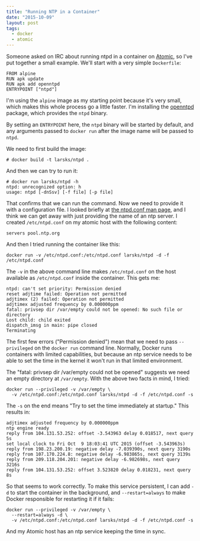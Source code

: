 ```yaml
---
title: "Running NTP in a Container"
date: "2015-10-09"
layout: post
tags:
  - docker
  - atomic
---
```


Someone asked on IRC about running ntpd in a container on [Atomic][],
so I've put together a small example.  We'll start with a very simple
`Dockerfile`:

[atomic]: http://www.projectatomic.io/

    FROM alpine
    RUN apk update
    RUN apk add openntpd
    ENTRYPOINT ["ntpd"]

I'm using the `alpine` image as my starting point because it's very
small, which makes this whole process go a little faster.  I'm
installing the [openntpd][] package, which provides the `ntpd` binary.

[openntpd]: http://www.openntpd.org/

By setting an `ENTRYPOINT` here, the `ntpd` binary will be started by
default, and any arguments passed to `docker run` after the image name
will be passed to `ntpd`.

We need to first build the image:

    # docker build -t larsks/ntpd .

And then we can try to run it:

    # docker run larsks/ntpd -h
    ntpd: unrecognized option: h
    usage: ntpd [-dnSsv] [-f file] [-p file]

That confirms that we can run the command.  Now we need to provide it
with a configuration file.  I looked briefly at [the ntpd.conf man
page][ntpd.conf], and I think we can get away with just providing the
name of an ntp server.  I created `/etc/ntpd.conf` on my atomic host
with the following content:

    servers pool.ntp.org

[ntpd.conf]: http://www.openbsd.org/cgi-bin/man.cgi/OpenBSD-current/man5/ntpd.conf.5?query=ntpd.conf

And then I tried running the container like this:

    docker run -v /etc/ntpd.conf:/etc/ntpd.conf larsks/ntpd -d -f /etc/ntpd.conf

The `-v` in the above command line makes `/etc/ntpd.conf` on the host
available as `/etc/ntpd.conf` inside the container.  This gets me:

    ntpd: can't set priority: Permission denied
    reset adjtime failed: Operation not permitted
    adjtimex (2) failed: Operation not permitted
    adjtimex adjusted frequency by 0.000000ppm
    fatal: privsep dir /var/empty could not be opened: No such file or directory
    Lost child: child exited
    dispatch_imsg in main: pipe closed
    Terminating

The first few errors ("Permission denied") mean that we need to pass
`--privileged` on the `docker run` command line.  Normally, Docker
runs containers with limited capabilities, but because an ntp service
needs to be able to set the time in the kernel it won't run in that
limited environment.

The "fatal: privsep dir /var/empty could not be opened" suggests we
need an empty directory at `/var/empty`.  With the above two facts in
mind, I tried:

    docker run --privileged -v /var/empty \
      -v /etc/ntpd.conf:/etc/ntpd.conf larsks/ntpd -d -f /etc/ntpd.conf -s

The `-s` on the end means "Try to set the time immediately at
startup."  This results in:

    adjtimex adjusted frequency by 0.000000ppm
    ntp engine ready
    reply from 104.131.53.252: offset -3.543963 delay 0.018517, next query 5s
    set local clock to Fri Oct  9 18:03:41 UTC 2015 (offset -3.543963s)
    reply from 198.23.200.19: negative delay -7.039390s, next query 3190s
    reply from 107.170.224.8: negative delay -6.983865s, next query 3139s
    reply from 209.118.204.201: negative delay -6.982698s, next query 3216s
    reply from 104.131.53.252: offset 3.523820 delay 0.018231, next query 8s

So that seems to work correctly.  To make this service persistent, I
can add `-d` to start the container in the background, and
`--restart=always` to make Docker responsible for restarting it if it
fails:

    docker run --privileged -v /var/empty \
      --restart=always -d \
      -v /etc/ntpd.conf:/etc/ntpd.conf larsks/ntpd -d -f /etc/ntpd.conf -s

And my Atomic host has an ntp service keeping the time in sync.

